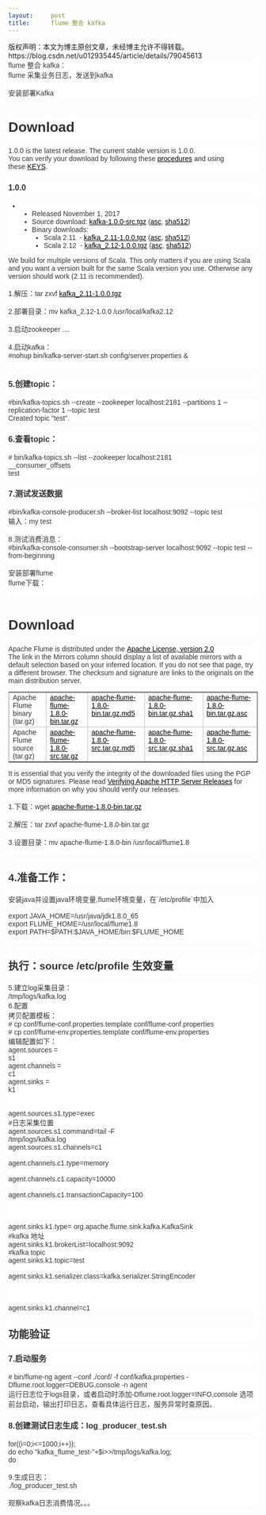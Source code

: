 ```yaml
---
layout:     post
title:      flume 整合 kafka
---
```

<div id="article_content" class="article_content clearfix csdn-tracking-statistics" data-pid="blog" data-mod="popu_307" data-dsm="post">
								<div class="article-copyright">
					版权声明：本文为博主原创文章，未经博主允许不得转载。					https://blog.csdn.net/u012935445/article/details/79045613				</div>
								            <link rel="stylesheet" href="https://csdnimg.cn/release/phoenix/template/css/ck_htmledit_views-f76675cdea.css">
						<div class="htmledit_views" id="content_views">
                
<div style="color:rgb(51,51,51);font-family:Verdana, Arial, Helvetica, sans-serif;font-size:14px;background-color:rgb(255,255,255);">
flume 整合 kafka：</div>
<div style="color:rgb(51,51,51);font-family:Verdana, Arial, Helvetica, sans-serif;font-size:14px;background-color:rgb(255,255,255);">
flume 采集业务日志，发送到kafka</div>
<div style="color:rgb(51,51,51);font-family:Verdana, Arial, Helvetica, sans-serif;font-size:14px;background-color:rgb(255,255,255);">
 </div>
<div style="color:rgb(51,51,51);font-family:Verdana, Arial, Helvetica, sans-serif;font-size:14px;background-color:rgb(255,255,255);">
安装部署Kafka</div>
<h1 style="font-size:28px;line-height:1.5;color:rgb(51,51,51);font-family:Verdana, Arial, Helvetica, sans-serif;background-color:rgb(255,255,255);">
Download</h1>
<div style="color:rgb(51,51,51);font-family:Verdana, Arial, Helvetica, sans-serif;font-size:14px;background-color:rgb(255,255,255);">
1.0.0 is the latest release. The current stable version is 1.0.0.</div>
<div style="color:rgb(51,51,51);font-family:Verdana, Arial, Helvetica, sans-serif;font-size:14px;background-color:rgb(255,255,255);">
You can verify your download by following these <a href="http://www.apache.org/info/verification.html" rel="nofollow" style="color:rgb(0,0,0);">procedures</a> and using these <a href="https://kafka.apache.org/KEYS" rel="nofollow" style="color:rgb(0,0,0);">KEYS</a>.</div>
<h3 style="font-size:16px;line-height:1.5;color:rgb(51,51,51);font-family:Verdana, Arial, Helvetica, sans-serif;background-color:rgb(255,255,255);">
1.0.0</h3>
<ul style="color:rgb(51,51,51);font-family:Verdana, Arial, Helvetica, sans-serif;font-size:14px;background-color:rgb(255,255,255);"><li><ul><li style="list-style-type:disc;">Released November 1, 2017</li><li style="list-style-type:disc;">Source download: <a href="https://www.apache.org/dyn/closer.cgi?path=/kafka/1.0.0/kafka-1.0.0-src.tgz" rel="nofollow" style="color:rgb(0,0,0);">kafka-1.0.0-src.tgz</a> (<a href="https://www.apache.org/dist/kafka/1.0.0/kafka-1.0.0-src.tgz.asc" rel="nofollow" style="color:rgb(0,0,0);">asc</a>, <a href="https://www.apache.org/dist/kafka/1.0.0/kafka-1.0.0-src.tgz.sha512" rel="nofollow" style="color:rgb(0,0,0);">sha512</a>)</li><li style="list-style-type:disc;">Binary downloads:
<ul><li style="list-style-type:disc;">Scala 2.11  - <a href="https://www.apache.org/dyn/closer.cgi?path=/kafka/1.0.0/kafka_2.11-1.0.0.tgz" rel="nofollow" style="color:rgb(0,0,0);">kafka_2.11-1.0.0.tgz</a> (<a href="https://www.apache.org/dist/kafka/1.0.0/kafka_2.11-1.0.0.tgz.asc" rel="nofollow" style="color:rgb(0,0,0);">asc</a>, <a href="https://www.apache.org/dist/kafka/1.0.0/kafka_2.11-1.0.0.tgz.sha512" rel="nofollow" style="color:rgb(0,0,0);">sha512</a>)</li><li style="list-style-type:disc;">Scala 2.12  - <a href="https://www.apache.org/dyn/closer.cgi?path=/kafka/1.0.0/kafka_2.12-1.0.0.tgz" rel="nofollow" style="color:rgb(0,0,0);">kafka_2.12-1.0.0.tgz</a> (<a href="https://www.apache.org/dist/kafka/1.0.0/kafka_2.12-1.0.0.tgz.asc" rel="nofollow" style="color:rgb(0,0,0);">asc</a>, <a href="https://www.apache.org/dist/kafka/1.0.0/kafka_2.12-1.0.0.tgz.sha512" rel="nofollow" style="color:rgb(0,0,0);">sha512</a>)</li></ul></li></ul></li></ul><div style="color:rgb(51,51,51);font-family:Verdana, Arial, Helvetica, sans-serif;font-size:14px;background-color:rgb(255,255,255);">
We build for multiple versions of Scala. This only matters if you are using Scala and you want a version built for the same Scala version you use. Otherwise any version should work (2.11 is recommended).</div>
<div style="color:rgb(51,51,51);font-family:Verdana, Arial, Helvetica, sans-serif;font-size:14px;background-color:rgb(255,255,255);">
 </div>
<div style="color:rgb(51,51,51);font-family:Verdana, Arial, Helvetica, sans-serif;font-size:14px;background-color:rgb(255,255,255);">
1.解压：tar zxvf <a href="https://www.apache.org/dyn/closer.cgi?path=/kafka/1.0.0/kafka_2.11-1.0.0.tgz" rel="nofollow" style="color:rgb(0,0,0);">kafka_2.11-1.0.0.tgz</a></div>
<div style="color:rgb(51,51,51);font-family:Verdana, Arial, Helvetica, sans-serif;font-size:14px;background-color:rgb(255,255,255);">
 </div>
<div style="color:rgb(51,51,51);font-family:Verdana, Arial, Helvetica, sans-serif;font-size:14px;background-color:rgb(255,255,255);">
2.部署目录：mv kafka_2.12-1.0.0 /usr/local/kafka2.12</div>
<div style="color:rgb(51,51,51);font-family:Verdana, Arial, Helvetica, sans-serif;font-size:14px;background-color:rgb(255,255,255);">
 </div>
<div style="color:rgb(51,51,51);font-family:Verdana, Arial, Helvetica, sans-serif;font-size:14px;background-color:rgb(255,255,255);">
3.启动zookeeper ....</div>
<div style="color:rgb(51,51,51);font-family:Verdana, Arial, Helvetica, sans-serif;font-size:14px;background-color:rgb(255,255,255);">
 </div>
<div style="color:rgb(51,51,51);font-family:Verdana, Arial, Helvetica, sans-serif;font-size:14px;background-color:rgb(255,255,255);">
4.启动kafka：</div>
<div style="color:rgb(51,51,51);font-family:Verdana, Arial, Helvetica, sans-serif;font-size:14px;background-color:rgb(255,255,255);">
#nohup bin/kafka-server-start.sh config/server.properties &amp;</div>
<div style="color:rgb(51,51,51);font-family:Verdana, Arial, Helvetica, sans-serif;font-size:14px;background-color:rgb(255,255,255);">
 </div>
<h3 style="font-size:16px;line-height:1.5;color:rgb(51,51,51);font-family:Verdana, Arial, Helvetica, sans-serif;background-color:rgb(255,255,255);">
5.创建topic：</h3>
<div style="color:rgb(51,51,51);font-family:Verdana, Arial, Helvetica, sans-serif;font-size:14px;background-color:rgb(255,255,255);">
#bin/kafka-topics.sh --create --zookeeper localhost:2181 --partitions 1 --replication-factor 1 --topic test</div>
<div style="color:rgb(51,51,51);font-family:Verdana, Arial, Helvetica, sans-serif;font-size:14px;background-color:rgb(255,255,255);">
Created topic "test".</div>
<h3 style="font-size:16px;line-height:1.5;color:rgb(51,51,51);font-family:Verdana, Arial, Helvetica, sans-serif;background-color:rgb(255,255,255);">
6.查看topic：</h3>
<div style="color:rgb(51,51,51);font-family:Verdana, Arial, Helvetica, sans-serif;font-size:14px;background-color:rgb(255,255,255);">
# bin/kafka-topics.sh --list --zookeeper localhost:2181</div>
<div style="color:rgb(51,51,51);font-family:Verdana, Arial, Helvetica, sans-serif;font-size:14px;background-color:rgb(255,255,255);">
__consumer_offsets</div>
<div style="color:rgb(51,51,51);font-family:Verdana, Arial, Helvetica, sans-serif;font-size:14px;background-color:rgb(255,255,255);">
test</div>
<h3 style="font-size:16px;line-height:1.5;color:rgb(51,51,51);font-family:Verdana, Arial, Helvetica, sans-serif;background-color:rgb(255,255,255);">
7.测试发送数据</h3>
<div style="color:rgb(51,51,51);font-family:Verdana, Arial, Helvetica, sans-serif;font-size:14px;background-color:rgb(255,255,255);">
#bin/kafka-console-producer.sh --broker-list localhost:9092 --topic test</div>
<div style="color:rgb(51,51,51);font-family:Verdana, Arial, Helvetica, sans-serif;font-size:14px;background-color:rgb(255,255,255);">
输入：my test</div>
<div style="color:rgb(51,51,51);font-family:Verdana, Arial, Helvetica, sans-serif;font-size:14px;background-color:rgb(255,255,255);">
</div>
<div style="color:rgb(51,51,51);font-family:Verdana, Arial, Helvetica, sans-serif;font-size:14px;background-color:rgb(255,255,255);">
 </div>
<div style="color:rgb(51,51,51);font-family:Verdana, Arial, Helvetica, sans-serif;font-size:14px;background-color:rgb(255,255,255);">
8.测试消费消息：</div>
<div style="color:rgb(51,51,51);font-family:Verdana, Arial, Helvetica, sans-serif;font-size:14px;background-color:rgb(255,255,255);">
#bin/kafka-console-consumer.sh --bootstrap-server localhost:9092 --topic test --from-beginning</div>
<div style="color:rgb(51,51,51);font-family:Verdana, Arial, Helvetica, sans-serif;font-size:14px;background-color:rgb(255,255,255);">
</div>
<div style="color:rgb(51,51,51);font-family:Verdana, Arial, Helvetica, sans-serif;font-size:14px;background-color:rgb(255,255,255);">
 </div>
<div style="color:rgb(51,51,51);font-family:Verdana, Arial, Helvetica, sans-serif;font-size:14px;background-color:rgb(255,255,255);">
安装部署flume</div>
<div style="color:rgb(51,51,51);font-family:Verdana, Arial, Helvetica, sans-serif;font-size:14px;background-color:rgb(255,255,255);">
flume下载：</div>
<div style="color:rgb(51,51,51);font-family:Verdana, Arial, Helvetica, sans-serif;font-size:14px;background-color:rgb(255,255,255);">
 </div>
<h1 style="font-size:28px;line-height:1.5;color:rgb(51,51,51);font-family:Verdana, Arial, Helvetica, sans-serif;background-color:rgb(255,255,255);">
Download</h1>
<div style="color:rgb(51,51,51);font-family:Verdana, Arial, Helvetica, sans-serif;font-size:14px;background-color:rgb(255,255,255);">
Apache Flume is distributed under the <a href="http://www.apache.org/licenses/LICENSE-2.0.html" rel="nofollow" style="color:rgb(0,0,0);">Apache License, version 2.0</a></div>
<div style="color:rgb(51,51,51);font-family:Verdana, Arial, Helvetica, sans-serif;font-size:14px;background-color:rgb(255,255,255);">
The link in the Mirrors column should display a list of available mirrors with a default selection based on your inferred location. If you do not see that page, try a different browser. The checksum and signature are links to the originals on the main distribution
 server.</div>
<table border="1" style="margin-left:0px;border-color:#C0C0C0;color:rgb(51,51,51);font-family:Verdana, Arial, Helvetica, sans-serif;font-size:14px;"><colgroup><col><col><col><col><col></colgroup><tbody valign="top"><tr><td style="border-color:#C0C0C0;border-collapse:collapse;">
Apache Flume binary (tar.gz)</td>
<td style="border-color:#C0C0C0;border-collapse:collapse;">
<a href="http://www.apache.org/dyn/closer.lua/flume/1.8.0/apache-flume-1.8.0-bin.tar.gz" rel="nofollow" style="color:rgb(0,0,0);">apache-flume-1.8.0-bin.tar.gz</a></td>
<td style="border-color:#C0C0C0;border-collapse:collapse;">
<a href="http://www.apache.org/dist/flume/1.8.0/apache-flume-1.8.0-bin.tar.gz.md5" rel="nofollow" style="color:rgb(0,0,0);">apache-flume-1.8.0-bin.tar.gz.md5</a></td>
<td style="border-color:#C0C0C0;border-collapse:collapse;">
<a href="http://www.apache.org/dist/flume/1.8.0/apache-flume-1.8.0-bin.tar.gz.sha1" rel="nofollow" style="color:rgb(0,0,0);">apache-flume-1.8.0-bin.tar.gz.sha1</a></td>
<td style="border-color:#C0C0C0;border-collapse:collapse;">
<a href="http://www.apache.org/dist/flume/1.8.0/apache-flume-1.8.0-bin.tar.gz.asc" rel="nofollow" style="color:rgb(0,0,0);">apache-flume-1.8.0-bin.tar.gz.asc</a></td>
</tr><tr><td style="border-color:#C0C0C0;border-collapse:collapse;">
Apache Flume source (tar.gz)</td>
<td style="border-color:#C0C0C0;border-collapse:collapse;">
<a href="http://www.apache.org/dyn/closer.lua/flume/1.8.0/apache-flume-1.8.0-src.tar.gz" rel="nofollow" style="color:rgb(0,0,0);">apache-flume-1.8.0-src.tar.gz</a></td>
<td style="border-color:#C0C0C0;border-collapse:collapse;">
<a href="http://www.apache.org/dist/flume/1.8.0/apache-flume-1.8.0-src.tar.gz.md5" rel="nofollow" style="color:rgb(0,0,0);">apache-flume-1.8.0-src.tar.gz.md5</a></td>
<td style="border-color:#C0C0C0;border-collapse:collapse;">
<a href="http://www.apache.org/dist/flume/1.8.0/apache-flume-1.8.0-src.tar.gz.sha1" rel="nofollow" style="color:rgb(0,0,0);">apache-flume-1.8.0-src.tar.gz.sha1</a></td>
<td style="border-color:#C0C0C0;border-collapse:collapse;">
<a href="http://www.apache.org/dist/flume/1.8.0/apache-flume-1.8.0-src.tar.gz.asc" rel="nofollow" style="color:rgb(0,0,0);">apache-flume-1.8.0-src.tar.gz.asc</a></td>
</tr></tbody></table><div style="color:rgb(51,51,51);font-family:Verdana, Arial, Helvetica, sans-serif;font-size:14px;background-color:rgb(255,255,255);">
It is essential that you verify the integrity of the downloaded files using the PGP or MD5 signatures. Please read <a href="http://httpd.apache.org/dev/verification.html" rel="nofollow" style="color:rgb(0,0,0);">Verifying Apache HTTP
 Server Releases</a> for more information on why you should verify our releases.</div>
<div style="color:rgb(51,51,51);font-family:Verdana, Arial, Helvetica, sans-serif;font-size:14px;background-color:rgb(255,255,255);">
 </div>
<div style="color:rgb(51,51,51);font-family:Verdana, Arial, Helvetica, sans-serif;font-size:14px;background-color:rgb(255,255,255);">
1.下载：wget <a href="http://www.apache.org/dyn/closer.lua/flume/1.8.0/apache-flume-1.8.0-bin.tar.gz" rel="nofollow" style="color:rgb(0,0,0);">apache-flume-1.8.0-bin.tar.gz</a></div>
<div style="color:rgb(51,51,51);font-family:Verdana, Arial, Helvetica, sans-serif;font-size:14px;background-color:rgb(255,255,255);">
 </div>
<div style="color:rgb(51,51,51);font-family:Verdana, Arial, Helvetica, sans-serif;font-size:14px;background-color:rgb(255,255,255);">
2.解压：tar zxvf apache-flume-1.8.0-bin.tar.gz</div>
<div style="color:rgb(51,51,51);font-family:Verdana, Arial, Helvetica, sans-serif;font-size:14px;background-color:rgb(255,255,255);">
 </div>
<div style="color:rgb(51,51,51);font-family:Verdana, Arial, Helvetica, sans-serif;font-size:14px;background-color:rgb(255,255,255);">
3.设置目录：mv apache-flume-1.8.0-bin /usr/local/flume1.8</div>
<div style="color:rgb(51,51,51);font-family:Verdana, Arial, Helvetica, sans-serif;font-size:14px;background-color:rgb(255,255,255);">
 </div>
<h2 style="font-size:21px;line-height:1.5;color:rgb(51,51,51);font-family:Verdana, Arial, Helvetica, sans-serif;background-color:rgb(255,255,255);">
4.准备工作：</h2>
<div style="color:rgb(51,51,51);font-family:Verdana, Arial, Helvetica, sans-serif;font-size:14px;background-color:rgb(255,255,255);">
<div>
<div>安装java并设置java环境变量,flume环境变量，在`/etc/profile`中加入</div>
<div> </div>
<div>export JAVA_HOME=/usr/java/jdk1.8.0_65</div>
<div>export FLUME_HOME=/usr/local/flume1.8</div>
<div>export PATH=$PATH:$JAVA_HOME/bin:$FLUME_HOME</div>
<div> </div>
</div>
</div>
<h2 style="font-size:21px;line-height:1.5;color:rgb(51,51,51);font-family:Verdana, Arial, Helvetica, sans-serif;background-color:rgb(255,255,255);">
执行：source /etc/profile 生效变量</h2>
<div style="color:rgb(51,51,51);font-family:Verdana, Arial, Helvetica, sans-serif;font-size:14px;background-color:rgb(255,255,255);">
5.建立log采集目录：</div>
<div style="color:rgb(51,51,51);font-family:Verdana, Arial, Helvetica, sans-serif;font-size:14px;background-color:rgb(255,255,255);">
/tmp/logs/kafka.log</div>
<div style="color:rgb(51,51,51);font-family:Verdana, Arial, Helvetica, sans-serif;font-size:14px;background-color:rgb(255,255,255);">
6.配置</div>
<div style="color:rgb(51,51,51);font-family:Verdana, Arial, Helvetica, sans-serif;font-size:14px;background-color:rgb(255,255,255);">
拷贝配置模板：</div>
<div style="color:rgb(51,51,51);font-family:Verdana, Arial, Helvetica, sans-serif;font-size:14px;background-color:rgb(255,255,255);">
# cp conf/flume-conf.properties.template conf/flume-conf.properties</div>
<div style="color:rgb(51,51,51);font-family:Verdana, Arial, Helvetica, sans-serif;font-size:14px;background-color:rgb(255,255,255);">
# cp conf/flume-env.properties.template conf/flume-env.properties</div>
<div style="color:rgb(51,51,51);font-family:Verdana, Arial, Helvetica, sans-serif;font-size:14px;background-color:rgb(255,255,255);">
编辑配置如下：</div>
<div style="color:rgb(51,51,51);font-family:Verdana, Arial, Helvetica, sans-serif;font-size:14px;background-color:rgb(255,255,255);">
<div>
<div>agent.sources = s1                                                                                                                  </div>
<div>agent.channels = c1                                                                                                                 </div>
<div>agent.sinks = k1                                                                                                                    </div>
<div>                                                                                                                                      </div>
<div>agent.sources.s1.type=exec                                     </div>
<div>#日志采集位置                                                                     </div>
<div>agent.sources.s1.command=tail -F /tmp/logs/kafka.log                                                                                </div>
<div>agent.sources.s1.channels=c1                                                                                                        </div>
<div>agent.channels.c1.type=memory                                                                                                       </div>
<div>agent.channels.c1.capacity=10000                                                                                                    </div>
<div>agent.channels.c1.transactionCapacity=100                                                                                           </div>
<div>                                                                                                                                      </div>
<div>agent.sinks.k1.type= org.apache.flume.sink.kafka.KafkaSink    </div>
<div>#kafka 地址                                                                      </div>
<div>agent.sinks.k1.brokerList=localhost:9092   </div>
<div>#kafka topic                                                                                         </div>
<div>agent.sinks.k1.topic=test                                                                                                      </div>
<div>agent.sinks.k1.serializer.class=kafka.serializer.StringEncoder                                                                      </div>
<div>                                                                                                                                      </div>
<div>agent.sinks.k1.channel=c1</div>
</div>
</div>
<h2 style="font-size:21px;line-height:1.5;color:rgb(51,51,51);font-family:Verdana, Arial, Helvetica, sans-serif;background-color:rgb(255,255,255);">
功能验证</h2>
<h3 style="font-size:16px;line-height:1.5;color:rgb(51,51,51);font-family:Verdana, Arial, Helvetica, sans-serif;background-color:rgb(255,255,255);">
7.启动服务</h3>
<div style="color:rgb(51,51,51);font-family:Verdana, Arial, Helvetica, sans-serif;font-size:14px;background-color:rgb(255,255,255);">
# bin/flume-ng agent --conf ./conf/ -f conf/kafka.properties -Dflume.root.logger=DEBUG,console -n agent</div>
<div style="color:rgb(51,51,51);font-family:Verdana, Arial, Helvetica, sans-serif;font-size:14px;background-color:rgb(255,255,255);">
运行日志位于logs目录，或者启动时添加-Dflume.root.logger=INFO,console 选项前台启动，输出打印日志，查看具体运行日志，服务异常时查原因。</div>
<h3 style="font-size:16px;line-height:1.5;color:rgb(51,51,51);font-family:Verdana, Arial, Helvetica, sans-serif;background-color:rgb(255,255,255);">
8.创建测试日志生成：log_producer_test.sh</h3>
<div style="color:rgb(51,51,51);font-family:Verdana, Arial, Helvetica, sans-serif;font-size:14px;background-color:rgb(255,255,255);">
<div>for((i=0;i&lt;=1000;i++));</div>
<div>do echo "kafka_flume_test-"+$i&gt;&gt;/tmp/logs/kafka.log;</div>
<div>do</div>
</div>
<div style="color:rgb(51,51,51);font-family:Verdana, Arial, Helvetica, sans-serif;font-size:14px;background-color:rgb(255,255,255);">
 </div>
<div style="color:rgb(51,51,51);font-family:Verdana, Arial, Helvetica, sans-serif;font-size:14px;background-color:rgb(255,255,255);">
9.生成日志：</div>
<div style="color:rgb(51,51,51);font-family:Verdana, Arial, Helvetica, sans-serif;font-size:14px;background-color:rgb(255,255,255);">
./log_producer_test.sh</div>
<div style="color:rgb(51,51,51);font-family:Verdana, Arial, Helvetica, sans-serif;font-size:14px;background-color:rgb(255,255,255);">
 </div>
<div style="color:rgb(51,51,51);font-family:Verdana, Arial, Helvetica, sans-serif;font-size:14px;background-color:rgb(255,255,255);">
观察kafka日志消费情况。。。</div>
            </div>
                </div>